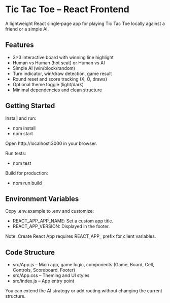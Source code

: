# Tic Tac Toe – React Frontend

A lightweight React single‑page app for playing Tic Tac Toe locally against a friend or a simple AI.

## Features

- 3×3 interactive board with winning line highlight
- Human vs Human (hot seat) or Human vs AI
- Simple AI (win/block/random)
- Turn indicator, win/draw detection, game result
- Round reset and score tracking (X, O, draws)
- Optional theme toggle (light/dark)
- Minimal dependencies and clean structure

## Getting Started

Install and run:

- npm install
- npm start

Open http://localhost:3000 in your browser.

Run tests:

- npm test

Build for production:

- npm run build

## Environment Variables

Copy .env.example to .env and customize:

- REACT_APP_APP_NAME: Set a custom app title.
- REACT_APP_VERSION: Displayed in the footer.

Note: Create React App requires REACT_APP_ prefix for client variables.

## Code Structure

- src/App.js – Main app, game logic, components (Game, Board, Cell, Controls, Scoreboard, Footer)
- src/App.css – Theming and UI styles
- src/index.js – App entry point

You can extend the AI strategy or add routing without changing the current structure.
